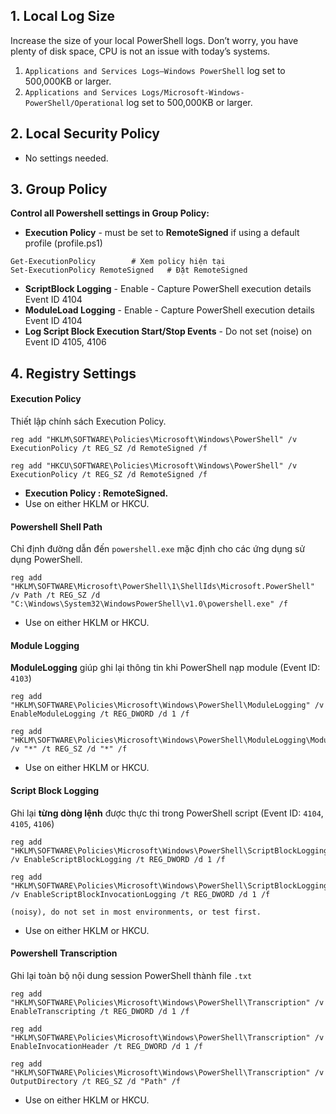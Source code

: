 ## 1. Local Log Size
Increase the size of your local PowerShell logs. Don’t worry, you have plenty of disk space, CPU is not an issue with today’s systems. 
1. `Applications and Services Logs–Windows PowerShell` log set to 500,000KB or larger.
2. `Applications and Services Logs/Microsoft-Windows-PowerShell/Operational` log set to 500,000KB or larger.
## 2. Local Security Policy
- No settings needed.
## 3. Group Policy
**Control all Powershell settings in Group Policy:**
- **Execution Policy** - must be set to **RemoteSigned** if using a default profile (profile.ps1)
```
Get-ExecutionPolicy        # Xem policy hiện tại
Set-ExecutionPolicy RemoteSigned   # Đặt RemoteSigned
```

- **ScriptBlock Logging** - Enable - Capture PowerShell execution details Event ID 4104
- **ModuleLoad Logging** - Enable - Capture PowerShell execution details Event ID 4104
- **Log Script Block Execution Start/Stop Events** - Do not set (noise) on Event ID 4105, 4106
## 4. Registry Settings
#### Execution Policy
Thiết lập chính sách Execution Policy.

```
reg add "HKLM\SOFTWARE\Policies\Microsoft\Windows\PowerShell" /v ExecutionPolicy /t REG_SZ /d RemoteSigned /f

reg add "HKCU\SOFTWARE\Policies\Microsoft\Windows\PowerShell" /v ExecutionPolicy /t REG_SZ /d RemoteSigned /f
```

- **Execution Policy : RemoteSigned.**
- Use on either HKLM or HKCU.

#### Powershell Shell Path
Chỉ định đường dẫn đến `powershell.exe` mặc định cho các ứng dụng sử dụng PowerShell.

```
reg add "HKLM\SOFTWARE\Microsoft\PowerShell\1\ShellIds\Microsoft.PowerShell" /v Path /t REG_SZ /d "C:\Windows\System32\WindowsPowerShell\v1.0\powershell.exe" /f
```
- Use on either HKLM or HKCU.

#### Module Logging
**ModuleLogging** giúp ghi lại thông tin khi PowerShell nạp module (Event ID: `4103`)

```
reg add "HKLM\SOFTWARE\Policies\Microsoft\Windows\PowerShell\ModuleLogging" /v EnableModuleLogging /t REG_DWORD /d 1 /f
```

```
reg add "HKLM\SOFTWARE\Policies\Microsoft\Windows\PowerShell\ModuleLogging\ModuleNames" /v "*" /t REG_SZ /d "*" /f
```

- Use on either HKLM or HKCU.

#### Script Block Logging
Ghi lại **từng dòng lệnh** được thực thi trong PowerShell script (Event ID: `4104`, `4105`, `4106`)

```
reg add "HKLM\SOFTWARE\Policies\Microsoft\Windows\PowerShell\ScriptBlockLogging" /v EnableScriptBlockLogging /t REG_DWORD /d 1 /f
```

```
reg add "HKLM\SOFTWARE\Policies\Microsoft\Windows\PowerShell\ScriptBlockLogging" /v EnableScriptBlockInvocationLogging /t REG_DWORD /d 1 /f

(noisy), do not set in most environments, or test first.
```

- Use on either HKLM or HKCU.

#### Powershell Transcription
Ghi lại toàn bộ nội dung session PowerShell thành file `.txt`

```
reg add "HKLM\SOFTWARE\Policies\Microsoft\Windows\PowerShell\Transcription" /v EnableTranscripting /t REG_DWORD /d 1 /f
```

```
reg add "HKLM\SOFTWARE\Policies\Microsoft\Windows\PowerShell\Transcription" /v EnableInvocationHeader /t REG_DWORD /d 1 /f
```

```
reg add "HKLM\SOFTWARE\Policies\Microsoft\Windows\PowerShell\Transcription" /v OutputDirectory /t REG_SZ /d "Path" /f
```

- Use on either HKLM or HKCU.